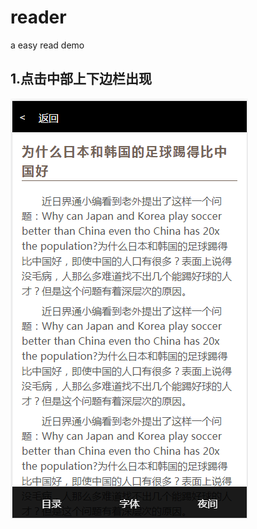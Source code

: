 # reader
a easy read demo
## 1.点击中部上下边栏出现

![阅读器](https://github.com/YuanShimin5331/reader/blob/master/捕获1.PNG)
